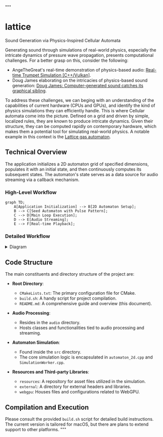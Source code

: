 """
# lattice

Sound Generation via Physics-Inspired Cellular Automata

Generating sound through simulations of real-world physics, especially the intricate dynamics of pressure wave propagation, presents computational challenges. For a better grasp on this, consider the following:
- AngeTheGreat's real-time demonstration of physics-based audio: [Real-time Trumpet Simulation [C++/Vulkan]](https://youtu.be/rGNUHigqUBM?t=119).
- Doug James elaborating on the intricacies of physics-based sound generation: [Doug James: Computer-generated sound catches its graphical sibling](https://youtu.be/10zK-3SjTeY?t=479).

To address these challenges, we can beging with an understanding of the capabilities of current hardware (CPUs and GPUs), and identify the kind of physics simulations they can efficiently handle. This is where Cellular automata come into the picture. Defined on a grid and driven by simple, localized rules, they are known to produce intricate dynamics. Given their structure, they can be computed rapidly on contemporary hardware, which makes them a potential tool for simulating real-world physics. A notable example in this context is the [Lattice gas automaton](https://en.wikipedia.org/wiki/Lattice_gas_automaton).

## Technical Overview

The application initializes a 2D automaton grid of specified dimensions, populates it with an initial state, and then continuously computes its subsequent states. The automaton's state serves as a data source for audio streaming via a callback mechanism.

### High-Level Workflow

```mermaid 
graph TD;
    A[Application Initialization] --> B[2D Automaton Setup];
    B --> C[Seed Automaton with Pulse Pattern];
    C --> D[Main Loop Execution];
    D --> E[Audio Streaming];
    E --> F[Real-time Playback];
```

### Detailed Workflow

<details>

<summary>Diagram</summary>

```mermaid 
graph TD;
    A1[Initialize Application] --> B1[Set up GLFW and Audio Handlers];
    B1 --> C1[Initialize 2D Automaton Grid];
    C1 --> D1[Seed with Pulse Pattern];
    D1 --> E1[Enter Main Loop];
    E1 --> F1[Compute Next State in Parallel];
    F1 --> G1[Swap Read/Write Buffers];
    G1 --> H1[Callback to Stream Audio];
    H1 --> I1[Fill Audio Buffer from Automaton State];
    I1 --> J1[Playback Audio];
    J1 --> E1;
```
</details>

## Code Structure

The main constituents and directory structure of the project are:

- **Root Directory**:
    - `CMakeLists.txt`: The primary configuration file for CMake.
    - `build.sh`: A handy script for project compilation.
    - `README.md`: A comprehensive guide and overview (this document).

- **Audio Processing**:
    - Resides in the `audio` directory.
    - Hosts classes and functionalities tied to audio processing and streaming.

- **Automaton Simulation**:
    - Found inside the `src` directory.
    - The core simulation logic is encapsulated in `automaton_2d.cpp` and `SimulationWorker.cpp`.

- **Resources and Third-party Libraries**:
    - `resources`: A repository for asset files utilized in the simulation.
    - `external`: A directory for external headers and libraries.
    - `webgpu`: Houses files and configurations related to WebGPU.

## Compilation and Execution

Please consult the provided `build.sh` script for detailed build instructions. The current version is tailored for macOS, but there are plans to extend support to other platforms.
"""
